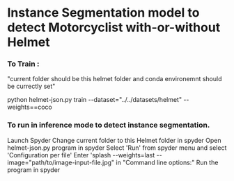 # Instance Segmentation model to detect Motorcyclist with-or-without Helmet

### To Train : 
"current folder should be this helmet folder and conda environemnt should be currectly set"

python helmet-json.py train --dataset="../../datasets/helmet" --weights==coco

### To run in inference mode to detect instance segmentation. 
Launch Spyder
Change current folder to this Helmet folder in spyder
Open helmet-json.py program in spyder 
Select 'Run' from spyder menu and select 'Configuration per file'
Enter 'splash --weights=last --image="path/to/image-input-file.jpg" in "Command line options:"
Run the program in spyder
